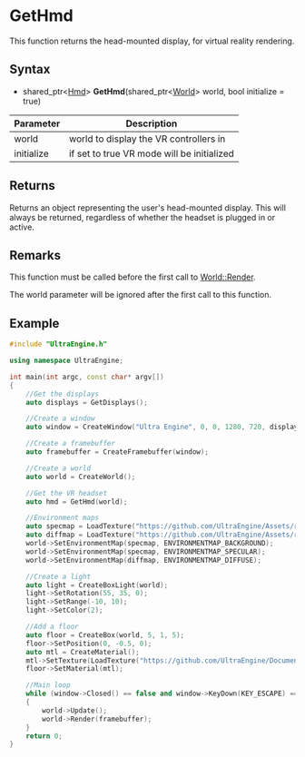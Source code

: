 # GetHmd

This function returns the head-mounted display, for virtual reality rendering.

## Syntax

- shared_ptr<[Hmd](Hmd.md)\> **GetHmd**(shared_ptr<[World](World.md)\> world, bool initialize = true)

| Parameter | Description |
|---|---|
| world | world to display the VR controllers in |
| initialize | if set to true VR mode will be initialized |

## Returns

Returns an object representing the user's head-mounted display. This will always be returned, regardless of whether the headset is plugged in or active.

## Remarks

This function must be called before the first call to [World::Render](World_Render.md).

The world parameter will be ignored after the first call to this function.

## Example

```c++
#include "UltraEngine.h"

using namespace UltraEngine;

int main(int argc, const char* argv[])
{
    //Get the displays
    auto displays = GetDisplays();

    //Create a window
    auto window = CreateWindow("Ultra Engine", 0, 0, 1280, 720, displays[0], WINDOW_CLIENTCOORDS | WINDOW_CENTER | WINDOW_TITLEBAR);

    //Create a framebuffer
    auto framebuffer = CreateFramebuffer(window);

    //Create a world
    auto world = CreateWorld();

    //Get the VR headset
    auto hmd = GetHmd(world);

    //Environment maps
    auto specmap = LoadTexture("https://github.com/UltraEngine/Assets/raw/main/Materials/Environment/footprint_court/specular.dds");
    auto diffmap = LoadTexture("https://github.com/UltraEngine/Assets/raw/main/Materials/Environment/footprint_court/diffuse.dds");
    world->SetEnvironmentMap(specmap, ENVIRONMENTMAP_BACKGROUND);
    world->SetEnvironmentMap(specmap, ENVIRONMENTMAP_SPECULAR);
    world->SetEnvironmentMap(diffmap, ENVIRONMENTMAP_DIFFUSE);

    //Create a light
    auto light = CreateBoxLight(world);
    light->SetRotation(55, 35, 0);
    light->SetRange(-10, 10);
    light->SetColor(2);

    //Add a floor
    auto floor = CreateBox(world, 5, 1, 5);
    floor->SetPosition(0, -0.5, 0);
    auto mtl = CreateMaterial();
    mtl->SetTexture(LoadTexture("https://github.com/UltraEngine/Documentation/raw/master/Assets/Materials/Developer/griid_gray.dds"));
    floor->SetMaterial(mtl);

    //Main loop
    while (window->Closed() == false and window->KeyDown(KEY_ESCAPE) == false)
    {
        world->Update();
        world->Render(framebuffer);
    }
    return 0;
}
```
